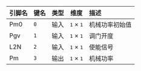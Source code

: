 <!--
DO NOT EDIT THIS FILE DIRECTLY.
This file is generated by tools/comp-docs.js.
All changes will be overwritten by regeneration.
-->

<slot class="model-pins">

| 引脚名 | 键名 | 类型 | 维度 | 描述 |
|:------ |:---- |:----:|:----:|:---- |
| Pm0 | `0` | 输入 | <samp>1</samp> × <samp>1</samp> | 机械功率初始值 |
| Pgv | `1` | 输入 | <samp>1</samp> × <samp>1</samp> | 调门开度 |
| L2N | `2` | 输入 | <samp>1</samp> × <samp>1</samp> | 使能信号 |
| Pm | `3` | 输出 | <samp>1</samp> × <samp>1</samp> | 机械功率 |

</slot>
